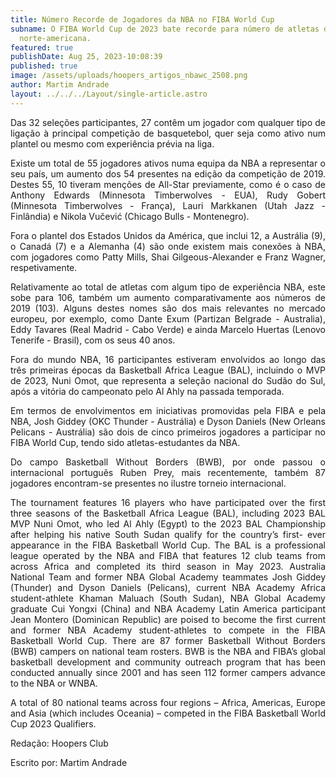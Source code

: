 ```yaml
---
title: Número Recorde de Jogadores da NBA no FIBA World Cup
subname: O FIBA World Cup de 2023 bate recorde para número de atletas da liga
  norte-americana.
featured: true
publishDate: Aug 25, 2023-10:08:39
published: true
image: /assets/uploads/hoopers_artigos_nbawc_2508.png
author: Martim Andrade
layout: ../../../Layout/single-article.astro
---
```

<div style="text-align: justify; text-justify: inter-word;">
Das 32 seleções participantes, 27 contêm um jogador com qualquer tipo de ligação à principal competição de basquetebol, quer seja como ativo num plantel ou mesmo com experiência prévia na liga.

Existe um total de 55 jogadores ativos numa equipa da NBA a representar o seu país, um aumento dos 54 presentes na edição da competição de 2019. Destes 55, 10 tiveram menções de All-Star previamente, como é o caso de Anthony Edwards (Minnesota Timberwolves - EUA), Rudy Gobert (Minnesota Timberwolves - França), Lauri Markkanen (Utah Jazz - Finlândia) e Nikola Vučević (Chicago Bulls - Montenegro).

Fora o plantel dos Estados Unidos da América, que inclui 12, a Austrália (9), o Canadá (7) e a Alemanha (4) são onde existem mais conexões à NBA, com jogadores como Patty Mills, Shai Gilgeous-Alexander e Franz Wagner, respetivamente.		 	 	 	

Relativamente ao total de atletas com algum tipo de experiência NBA, este sobe para 106, também um aumento comparativamente aos números de 2019 (103). Alguns destes nomes são dos mais relevantes no mercado europeu, por exemplo, como Dante Exum (Partizan Belgrade - Australia), Eddy Tavares (Real Madrid - Cabo Verde) e ainda Marcelo Huertas (Lenovo Tenerife - Brasil), com os seus 40 anos.

Fora do mundo NBA, 16 participantes estiveram envolvidos ao longo das três primeiras épocas da Basketball Africa League (BAL), incluindo o MVP de 2023, Nuni Omot, que representa a seleção nacional do Sudão do Sul, após a vitória do campeonato pelo Al Ahly na passada temporada.

Em termos de envolvimentos em iniciativas promovidas pela FIBA e pela NBA, Josh Giddey (OKC Thunder - Austrália) e Dyson Daniels (New Orleans Pelicans - Austrália) são dois de cinco primeiros jogadores a participar no FIBA World Cup, tendo sido atletas-estudantes da NBA. 

Do campo Basketball Without Borders (BWB), por onde passou o internacional português Ruben Prey, mais recentemente, também 87 jogadores encontram-se presentes no ilustre torneio internacional.
			
The tournament features 16 players who have participated over the first three seasons of the Basketball Africa League (BAL), including 2023 BAL MVP Nuni Omot, who led Al Ahly (Egypt) to the 2023 BAL Championship after helping his native South Sudan qualify for the country’s first- ever appearance in the FIBA Basketball World Cup. The BAL is a professional league operated by the NBA and FIBA that features 12 club teams from across Africa and completed its third season in May 2023.
 Australia National Team and former NBA Global Academy teammates Josh Giddey (Thunder) and Dyson Daniels (Pelicans), current NBA Academy Africa student-athlete Khaman Maluach (South Sudan), NBA Global Academy graduate Cui Yongxi (China) and NBA Academy Latin America participant Jean Montero (Dominican Republic) are poised to become the first current and former NBA Academy student-athletes to compete in the FIBA Basketball World Cup.
 There are 87 former Basketball Without Borders (BWB) campers on national team rosters. BWB is the NBA and FIBA’s global basketball development and community outreach program that has been conducted annually since 2001 and has seen 112 former campers advance to the NBA or WNBA.
					
A total of 80 national teams across four regions – Africa, Americas, Europe and Asia (which includes Oceania) – competed in the FIBA Basketball World Cup 2023 Qualifiers.

Redação: Hoopers Club

Escrito por: Martim Andrade</div>